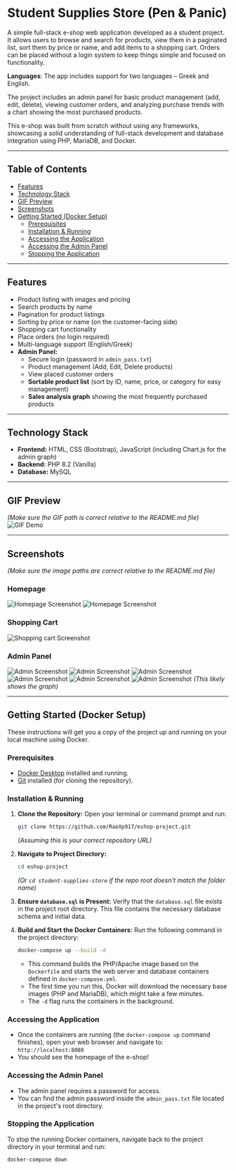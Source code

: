 # Student Supplies Store (Pen & Panic)

A simple full-stack e-shop web application developed as a student project. It allows users to browse and search for products, view them in a paginated list, sort them by price or name, and add items to a shopping cart. Orders can be placed without a login system to keep things simple and focused on functionality.

**Languages**: The app includes support for two languages – Greek and English.

The project includes an admin panel for basic product management (add, edit, delete), viewing customer orders, and analyzing purchase trends with a chart showing the most purchased products.

This e-shop was built from scratch without using any frameworks, showcasing a solid understanding of full-stack development and database integration using PHP, MariaDB, and Docker.

---

## Table of Contents

*   [Features](#features)
*   [Technology Stack](#technology-stack)
*   [GIF Preview](#gif-preview)
*   [Screenshots](#screenshots)
*   [Getting Started (Docker Setup)](#getting-started-docker-setup)
    *   [Prerequisites](#prerequisites)
    *   [Installation & Running](#installation--running)
    *   [Accessing the Application](#accessing-the-application)
    *   [Accessing the Admin Panel](#accessing-the-admin-panel)
    *   [Stopping the Application](#stopping-the-application)

---

## Features

*   Product listing with images and pricing
*   Search products by name
*   Pagination for product listings
*   Sorting by price or name (on the customer-facing side)
*   Shopping cart functionality
*   Place orders (no login required)
*   Multi-language support (English/Greek)
*   **Admin Panel:**
    *   Secure login (password in `admin_pass.txt`)
    *   Product management (Add, Edit, Delete products)
    *   View placed customer orders
    *   **Sortable product list** (sort by ID, name, price, or category for easy management)
    *   **Sales analysis graph** showing the most frequently purchased products

---

## Technology Stack

*   **Frontend:** HTML, CSS (Bootstrap), JavaScript (including Chart.js for the admin graph)
*   **Backend:** PHP 8.2 (Vanilla)
*   **Database:** MySQL

---

## GIF Preview

*(Make sure the GIF path is correct relative to the README.md file)*
![GIF Demo](assets/store.gif)

---

## Screenshots

*(Make sure the image paths are correct relative to the README.md file)*

### Homepage
![Homepage Screenshot](assets/homepage.JPG)
![Homepage Screenshot](assets/homepage_2.JPG)

### Shopping Cart
![Shopping cart Screenshot](assets/shoping_cart.JPG)

### Admin Panel
![Admin Screenshot](assets/admin_login.JPG)
![Admin Screenshot](assets/main_page_admin.JPG)
![Admin Screenshot](assets/manage_products.JPG)
![Admin Screenshot](assets/add_new_product.JPG)
![Admin Screenshot](assets/view_order_panel.JPG)
![Admin Screenshot](assets/view_panel.JPG)  *(This likely shows the graph)*

---

## Getting Started (Docker Setup)

These instructions will get you a copy of the project up and running on your local machine using Docker.

### Prerequisites

*   [Docker Desktop](https://www.docker.com/products/docker-desktop/) installed and running.
*   [Git](https://git-scm.com/downloads) installed (for cloning the repository).

### Installation & Running

1.  **Clone the Repository:**
    Open your terminal or command prompt and run:
    ```bash
    git clone https://github.com/RaeXp917/eshop-project.git
    ```
    *(Assuming this is your correct repository URL)*

2.  **Navigate to Project Directory:**
    ```bash
    cd eshop-project
    ```
    *(Or `cd student-supplies-store` if the repo root doesn't match the folder name)*

3.  **Ensure `database.sql` is Present:**
    Verify that the `database.sql` file exists in the project root directory. This file contains the necessary database schema and initial data.

4.  **Build and Start the Docker Containers:**
    Run the following command in the project directory:
    ```bash
    docker-compose up --build -d
    ```
    *   This command builds the PHP/Apache image based on the `Dockerfile` and starts the web server and database containers defined in `docker-compose.yml`.
    *   The first time you run this, Docker will download the necessary base images (PHP and MariaDB), which might take a few minutes.
    *   The `-d` flag runs the containers in the background.

### Accessing the Application

*   Once the containers are running (the `docker-compose up` command finishes), open your web browser and navigate to:
    `http://localhost:8080`
*   You should see the homepage of the e-shop!

### Accessing the Admin Panel

*   The admin panel requires a password for access.
*   You can find the admin password inside the `admin_pass.txt` file located in the project's root directory.

### Stopping the Application

To stop the running Docker containers, navigate back to the project directory in your terminal and run:

```bash
docker-compose down
